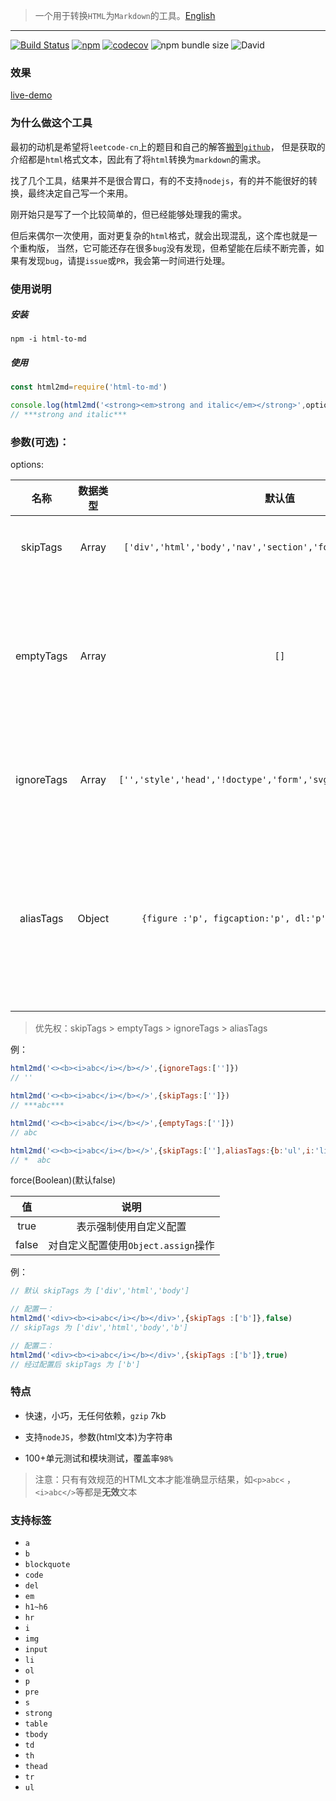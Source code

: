 > 一个用于转换`HTML`为`Markdown`的工具。[English](./README-EN.md)

---

[![Build Status](https://travis-ci.org/stonehank/html-to-md.svg?branch=master)](https://travis-ci.org/stonehank/html-to-md)
[![npm](https://img.shields.io/npm/v/html-to-md.svg)](https://www.npmjs.com/package/html-to-md)
[![codecov](https://codecov.io/gh/stonehank/html-to-md/branch/master/graph/badge.svg)](https://codecov.io/gh/stonehank/html-to-md)
![npm bundle size](https://img.shields.io/bundlephobia/minzip/html-to-md.svg)
![David](https://img.shields.io/david/stonehank/html-to-md.svg)


### 效果

[live-demo](https://stonehank.github.io/html-to-md/)


### 为什么做这个工具

最初的动机是希望将`leetcode-cn`上的题目和自己的解答[搬到`github`](https://github.com/stonehank/leetcode-solution-js)，
但是获取的介绍都是`html`格式文本，因此有了将`html`转换为`markdown`的需求。

找了几个工具，结果并不是很合胃口，有的不支持`nodejs`，有的并不能很好的转换，最终决定自己写一个来用。

刚开始只是写了一个比较简单的，但已经能够处理我的需求。

但后来偶尔一次使用，面对更复杂的`html`格式，就会出现混乱，这个库也就是一个重构版，
当然，它可能还存在很多`bug`没有发现，但希望能在后续不断完善，如果有发现`bug`，请提`issue`或`PR`，我会第一时间进行处理。


### 使用说明

##### 安装

`npm -i html-to-md`

##### 使用

```js
const html2md=require('html-to-md')

console.log(html2md('<strong><em>strong and italic</em></strong>',options,force))
// ***strong and italic***
```

### 参数(可选)：

options:

|名称|数据类型|默认值|说明|
|:---:|:---:|:---:|:---:|
|skipTags|Array|`['div','html','body','nav','section','footer','main','aside']`|需要忽略的标签名|
|emptyTags|Array|`[]`|不仅忽略它本身，它内部所有标签名全部忽略|
|ignoreTags|Array|`['','style','head','!doctype','form','svg','noscript','script']`|忽视标签及其内部所有内容|
|aliasTags|Object|`{figure :'p', figcaption:'p', dl:'p', dd:'p', dt:'p',}`|为标签定义一个别名(通常作用于一些不常用标签)|


> 优先权：skipTags > emptyTags > ignoreTags > aliasTags

例：
```javascript
html2md('<><b><i>abc</i></b></>',{ignoreTags:['']})
// ''

html2md('<><b><i>abc</i></b></>',{skipTags:['']})
// ***abc***

html2md('<><b><i>abc</i></b></>',{emptyTags:['']})
// abc

html2md('<><b><i>abc</i></b></>',{skipTags:[''],aliasTags:{b:'ul',i:'li'}})
// *  abc
```

force(Boolean)(默认false)

|值|说明|
|:---:|:---:|
|true|表示强制使用自定义配置|
|false|对自定义配置使用`Object.assign`操作|

例：
```javascript
// 默认 skipTags 为 ['div','html','body']

// 配置一：
html2md('<div><b><i>abc</i></b></div>',{skipTags :['b']},false)
// skipTags 为 ['div','html','body','b']

// 配置二：
html2md('<div><b><i>abc</i></b></div>',{skipTags :['b']},true)
// 经过配置后 skipTags 为 ['b']

```

### 特点

* 快速，小巧，无任何依赖，`gzip` 7kb

* 支持`nodeJS`，参数(html文本)为字符串

* 100+单元测试和模块测试，覆盖率`98%`


> 注意：只有有效规范的HTML文本才能准确显示结果，如`<p>abc<` ，`<i>abc</>`等都是**无效**文本

### 支持标签

* `a`
* `b`
* `blockquote`
* `code`
* `del`
* `em`
* `h1~h6`
* `hr`
* `i`
* `img`
* `input`
* `li`
* `ol`
* `p`
* `pre`
* `s`
* `strong`
* `table`
* `tbody`
* `td`
* `th`
* `thead`
* `tr`
* `ul`


